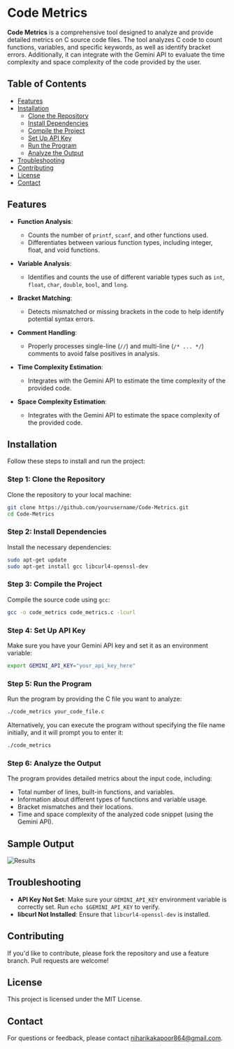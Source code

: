 
# Code Metrics

**Code Metrics** is a comprehensive tool designed to analyze and provide detailed metrics on C source code files. The tool analyzes C code to count functions, variables, and specific keywords, as well as identify bracket errors. Additionally, it can integrate with the Gemini API to evaluate the time complexity and space complexity of the code provided by the user.

## Table of Contents

- [Features](#features)
- [Installation](#installation)
  - [Clone the Repository](#step-1-clone-the-repository)
  - [Install Dependencies](#step-2-install-dependencies)
  - [Compile the Project](#step-3-compile-the-project)
  - [Set Up API Key](#step-4-set-up-api-key)
  - [Run the Program](#step-5-run-the-program)
  - [Analyze the Output](#step-6-analyze-the-output)
- [Troubleshooting](#troubleshooting)
- [Contributing](#contributing)
- [License](#license)
- [Contact](#contact)

## Features

- **Function Analysis**:
  - Counts the number of `printf`, `scanf`, and other functions used.
  - Differentiates between various function types, including integer, float, and void functions.

- **Variable Analysis**:
  - Identifies and counts the use of different variable types such as `int`, `float`, `char`, `double`, `bool`, and `long`.

- **Bracket Matching**:
  - Detects mismatched or missing brackets in the code to help identify potential syntax errors.

- **Comment Handling**:
  - Properly processes single-line (`//`) and multi-line (`/* ... */`) comments to avoid false positives in analysis.

- **Time Complexity Estimation**:
  - Integrates with the Gemini API to estimate the time complexity of the provided code.

- **Space Complexity Estimation**:
  - Integrates with the Gemini API to estimate the space complexity of the provided code.

## Installation

Follow these steps to install and run the project:

### Step 1: Clone the Repository

Clone the repository to your local machine:

```sh
git clone https://github.com/yourusername/Code-Metrics.git
cd Code-Metrics
```

### Step 2: Install Dependencies

Install the necessary dependencies:

```sh
sudo apt-get update
sudo apt-get install gcc libcurl4-openssl-dev
```

### Step 3: Compile the Project

Compile the source code using `gcc`:

```sh
gcc -o code_metrics code_metrics.c -lcurl
```

### Step 4: Set Up API Key

Make sure you have your Gemini API key and set it as an environment variable:

```sh
export GEMINI_API_KEY="your_api_key_here"
```

### Step 5: Run the Program

Run the program by providing the C file you want to analyze:

```sh
./code_metrics your_code_file.c
```

Alternatively, you can execute the program without specifying the file name initially, and it will prompt you to enter it:

```sh
./code_metrics
```

### Step 6: Analyze the Output

The program provides detailed metrics about the input code, including:

- Total number of lines, built-in functions, and variables.
- Information about different types of functions and variable usage.
- Bracket mismatches and their locations.
- Time and space complexity of the analyzed code snippet (using the Gemini API).

## Sample Output

![Results](https://github.com/user-attachments/assets/f716daa9-bb04-40a5-b17a-e471a9ac8900)

## Troubleshooting

- **API Key Not Set**: Make sure your `GEMINI_API_KEY` environment variable is correctly set. Run `echo $GEMINI_API_KEY` to verify.
- **libcurl Not Installed**: Ensure that `libcurl4-openssl-dev` is installed.

## Contributing

If you'd like to contribute, please fork the repository and use a feature branch. Pull requests are welcome!

## License

This project is licensed under the MIT License.

## Contact

For questions or feedback, please contact [niharikakapoor864@gmail.com](mailto:your.email@example.com).

